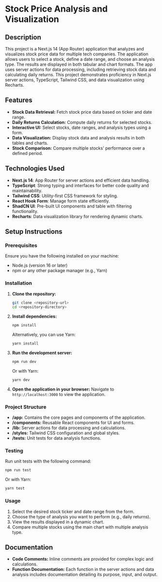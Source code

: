 
# Stock Price Analysis and Visualization

## Description

This project is a Next.js 14 (App Router) application that analyzes and visualizes stock price data for multiple tech companies. The application allows users to select a stock, define a date range, and choose an analysis type. The results are displayed in both tabular and chart formats. The app uses server actions for data processing, including retrieving stock data and calculating daily returns. This project demonstrates proficiency in Next.js server actions, TypeScript, Tailwind CSS, and data visualization using Recharts.

## Features

- **Stock Data Retrieval:** Fetch stock price data based on ticker and date range.
- **Daily Returns Calculation:** Compute daily returns for selected stocks.
- **Interactive UI:** Select stocks, date ranges, and analysis types using a form.
- **Data Visualization:** Display stock data and analysis results in both tables and charts.
- **Stock Comparison:** Compare multiple stocks' performance over a defined period.

## Technologies Used

- **Next.js 14**: App Router for server actions and efficient data handling.
- **TypeScript**: Strong typing and interfaces for better code quality and maintainability.
- **Tailwind CSS**: Utility-first CSS framework for styling.
- **React Hook Form**: Manage form state efficiently.
- **ShadCN UI**: Pre-built UI components and table with filtering functionality.
- **Recharts**: Data visualization library for rendering dynamic charts.

## Setup Instructions

### Prerequisites

Ensure you have the following installed on your machine:

- Node.js (version 16 or later)
- npm or any other package manager (e.g., Yarn)

### Installation

1. **Clone the repository:**
   ```bash
   git clone <repository-url>
   cd <repository-directory>
   ```

2. **Install dependencies:**
   ```bash
   npm install
   ```
   Alternatively, you can use Yarn:
   ```bash
   yarn install
   ```

3. **Run the development server:**
   ```bash
   npm run dev
   ```
   Or with Yarn:
   ```bash
   yarn dev
   ```

4. **Open the application in your browser:**
   Navigate to `http://localhost:3000` to view the application.

### Project Structure

- **/app:** Contains the core pages and components of the application.
- **/components:** Reusable React components for UI and forms.
- **/lib:** Server actions for data processing and calculations.
- **/styles:** Tailwind CSS configuration and global styles.
- **/tests:** Unit tests for data analysis functions.

### Testing

Run unit tests with the following command:

```bash
npm run test
```

Or with Yarn:

```bash
yarn test
```

### Usage

1. Select the desired stock ticker and date range from the form.
2. Choose the type of analysis you want to perform (e.g., daily returns).
3. View the results displayed in a dynamic chart.
4. Compare multiple stocks using the main chart with multiple analysis type.

## Documentation

- **Code Comments:** Inline comments are provided for complex logic and calculations.
- **Function Documentation:** Each function in the server actions and data analysis includes documentation detailing its purpose, input, and output.

